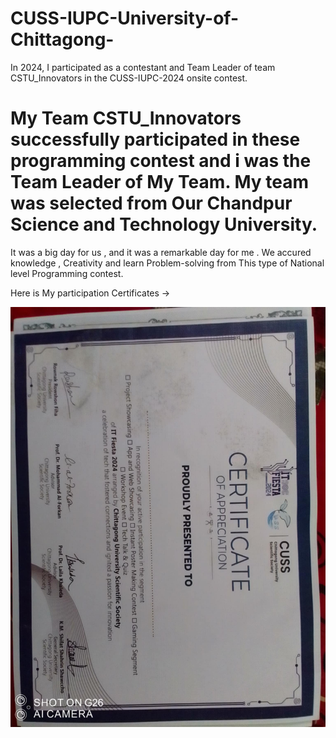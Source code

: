 # CUSS-IUPC-University-of-Chittagong-

In 2024, I participated as a contestant and Team Leader of team CSTU_Innovators in the CUSS-IUPC-2024 onsite contest. 

# My Team CSTU_Innovators successfully participated in these programming contest and i was the Team Leader of My Team. My team was selected from Our Chandpur Science and Technology University.

It was a big day for us , and it was a remarkable day for me . We accured knowledge , Creativity and learn Problem-solving from This type of National level Programming contest.

Here is My participation Certificates ->

![image alt](https://github.com/khanshamim8134/CUSS-IUPC-University-of-Chittagong-/blob/main/x9kL2BL1.jpg)
